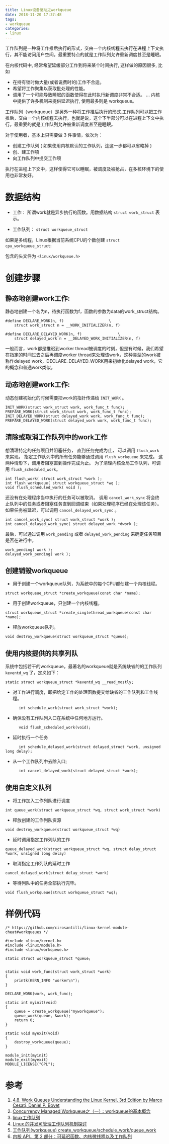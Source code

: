 ```yaml
---
title: Linux设备驱动之workqueue
date: 2018-11-20 17:37:48
tags:
- workqueue
categories:
- linux
---
```


工作队列是一种将工作推后执行的形式，交由一个内核线程去执行在进程上下文执行，其不能访问用户空间。最重要特点的就是工作队列允许重新调度甚至是睡眠。
<!-- more -->

在内核代码中, 经常希望延缓部分工作到将来某个时间执行, 这样做的原因很多, 比如

+ 在持有锁时做大量(或者说费时的)工作不合适。
+ 希望将工作聚集以获取批处理的性能。
+ 调用了一个可能导致睡眠的函数使得在此时执行新调度非常不合适。
...
内核中提供了许多机制来提供延迟执行, 使用最多则是 workqueue。

工作队列（workqueue）是另外一种将工作推后执行的形式.工作队列可以把工作推后，交由一个内核线程去执行，也就是说，这个下半部分可以在进程上下文中执行。最重要的就是工作队列允许被重新调度甚至是睡眠。

对于使用者，基本上只需要做 3 件事情，依次为：

+ 创建工作队列 ( 如果使用内核默认的工作队列，连这一步都可以省略掉 )
+ 创、建工作项
+ 向工作队列中提交工作项

执行在进程上下文中，这样使得它可以睡眠，被调度及被抢占，在多核环境下的使用也非常友好。


# 数据结构

+ 工作：
所谓work就是异步执行的函数。用数据结构 `struct work_struct` 表示。

+ 工作队列： `struct workqueue_struct`


如果是多线程，Linux根据当前系统CPU的个数创建 `struct cpu_workqueue_struct`:

包含的头文件为 `<linux/workqueue.h>`

# 创建步骤

## 静态地创建work工作:

 静态地创建一个名为n，待执行函数为f，函数的参数为data的work_struct结构。
```
#define DECLARE_WORK(n, f)                    \ 
    struct work_struct n = __WORK_INITIALIZER(n, f)

#define DECLARE_DELAYED_WORK(n, f)                \ 
    struct delayed_work n = __DELAYED_WORK_INITIALIZER(n, f)
```
一般而言，work都是推迟到worker thread被调度的时刻，但是有时候，我们希望在指定的时间过去之后再调度worker thread来处理该work，这种类型的work被称作delayed work，DECLARE_DELAYED_WORK用来初始化delayed work，它的概念和普通work类似。

## 动态地创建work工作:

动态创建初始化的时候需要把work的指针传递给 `INIT_WORK` 。
```
INIT_WORK(struct work_struct work, work_func_t func); 
PREPARE_WORK(struct work_struct work, work_func_t func); 
INIT_DELAYED_WORK(struct delayed_work work, work_func_t func); 
PREPARE_DELAYED_WORK(struct delayed_work work, work_func_t func); 
```
## 清除或取消工作队列中的work工作

想清理特定的任务项目并阻塞任务， 直到任务完成为止， 可以调用 `flush_work` 来实现。 
指定工作队列中的所有任务能够通过调用 `flush_workqueue` 来完成。 这两种情形下，调用者阻塞直到操作完成为止。 
为了清理内核全局工作队列，可调用 `flush_scheduled_work`。
```
int flush_work( struct work_struct *work );
int flush_workqueue( struct workqueue_struct *wq );
void flush_scheduled_work( void );
```
还没有在处理程序当中执行的任务可以被取消。 调用 `cancel_work_sync` 将会终止队列中的任务或者阻塞任务直到回调结束（如果处理程序已经在处理该任务）。 如果任务被延迟，可以调用 `cancel_delayed_work_sync` 。

```
int cancel_work_sync( struct work_struct *work );
int cancel_delayed_work_sync( struct delayed_work *dwork );
```
最后，可以通过调用 `work_pending` 或者 `delayed_work_pending` 来确定任务项目是否在进行中。

```
work_pending( work );
delayed_work_pending( work );
```

## 创建销毁workqueue

+ 用于创建一个workqueue队列，为系统中的每个CPU都创建一个内核线程。
```
struct workqueue_struct *create_workqueue(const char *name); 
```
+ 用于创建workqueue，只创建一个内核线程。
```
struct workqueue_struct *create_singlethread_workqueue(const char *name);
```
+ 释放workqueue队列。
```
void destroy_workqueue(struct workqueue_struct *queue);
```

## 使用内核提供的共享列队

系统中包括若干的workqueue，最著名的workqueue就是系统缺省的的工作队列 `keventd_wq` 了，定义如下：
```
static struct workqueue_struct *keventd_wq __read_mostly;
```
+ 对工作进行调度，即把给定工作的处理函数提交给缺省的工作队列和工作线程。
```
      int schedule_work(struct work_struct *work);
```
+	确保没有工作队列入口在系统中任何地方运行。
```
      void flush_scheduled_work(void);
```
+	延时执行一个任务
```
      int schedule_delayed_work(struct delayed_struct *work, unsigned long delay);
```
+	从一个工作队列中去除入口;
```
      int cancel_delayed_work(struct delayed_struct *work);
```

## 使用自定义队列


+	将工作加入工作列队进行调度
```
int queue_work(struct workqueue_struct *wq, struct work_struct *work)
```

+	释放创建的工作列队资源
```
void destroy_workqueue(struct workqueue_struct *wq)
```

+	延时调用指定工作列队的工作
```
queue_delayed_work(struct workqueue_struct *wq, struct delay_struct *work, unsigned long delay)
```

+	取消指定工作列队的延时工作
```
cancel_delayed_work(struct delay_struct *work)
```

+	等待列队中的任务全部执行完毕。
```
void flush_workqueue(struct workqueue_struct *wq);
```

# 样例代码

```
/* https://github.com/cirosantilli/linux-kernel-module-cheat#workqueues */

#include <linux/kernel.h>
#include <linux/module.h>
#include <linux/workqueue.h>

static struct workqueue_struct *queue;


static void work_func(struct work_struct *work)
{
	printk(KERN_INFO "worker\n");
}

DECLARE_WORK(work, work_func);

static int myinit(void)
{
	queue = create_workqueue("myworkqueue");
	queue_work(queue, &work);
	return 0;
}

static void myexit(void)
{
	destroy_workqueue(queue);
}

module_init(myinit)
module_exit(myexit)
MODULE_LICENSE("GPL");
```

# 参考
1. [4.8. Work Queues Understanding the Linux Kernel, 3rd Edition by Marco Cesati, Daniel P. Bovet](https://www.oreilly.com/library/view/understanding-the-linux/0596005652/ch04s08.html)
2. [Concurrency Managed Workqueue之（一）：workqueue的基本概念](http://www.wowotech.net/irq_subsystem/workqueue.html)
3. [linux工作队列](http://www.embeddedlinux.org.cn/emb-linux/system-development/201709/30-7472.html)
4. [Linux 的并发可管理工作队列机制探讨](https://www.ibm.com/developerworks/cn/linux/l-cn-cncrrc-mngd-wkq/index.html)
5. [工作队列(workqueue) create_workqueue/schedule_work/queue_work](https://blog.csdn.net/angle_birds/article/details/8448070)
6. [内核 API，第 2 部分：可延迟函数、内核微线程以及工作队列](https://www.ibm.com/developerworks/cn/linux/l-tasklets/index.html)